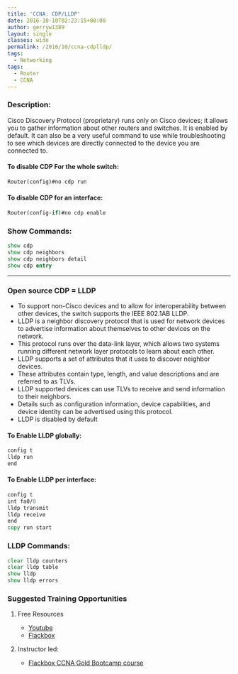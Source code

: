 ```yaml
---
title: 'CCNA: CDP/LLDP'
date: 2016-10-10T02:23:15+00:00
author: gerryw1389
layout: single
classes: wide
permalink: /2016/10/ccna-cdplldp/
tags:
  - Networking
tags:
  - Router
  - CCNA
---
```

<!--more-->

### Description:

Cisco Discovery Protocol (proprietary) runs only on Cisco devices; it allows you to gather information about other routers and switches. It is enabled by default. It can also be a very useful command to use while troubleshooting to see which devices are directly connected to the device you are connected to.

#### To disable CDP For the whole switch:

   ```tcl
   Router(config)#no cdp run
   ```

#### To disable CDP for an interface:

   ```tcl
   Router(config-if)#no cdp enable
   ```

### Show Commands:

   ```tcl
   show cdp
   show cdp neighbors
   show cdp neighbors detail
   show cdp entry
   ```

---

### Open source CDP = LLDP

   - To support non-Cisco devices and to allow for interoperability between other devices, the switch supports the IEEE 802.1AB LLDP. 
   - LLDP is a neighbor discovery protocol that is used for network devices to advertise information about themselves to other devices on the network. 
   - This protocol runs over the data-link layer, which allows two systems running different network layer protocols to learn about each other.  
   - LLDP supports a set of attributes that it uses to discover neighbor devices. 
   - These attributes contain type, length, and value descriptions and are referred to as TLVs. 
   - LLDP supported devices can use TLVs to receive and send information to their neighbors. 
   - Details such as configuration information, device capabilities, and device identity can be advertised using this protocol.  
   - LLDP is disabled by default

#### To Enable LLDP globally:

   ```tcl
   config t
   lldp run
   end
   ```

#### To Enable LLDP per interface:

   ```tcl
   config t
   int fa0/0
   lldp transmit
   lldp receive
   end
   copy run start
   ```

### LLDP Commands:

   ```tcl
   clear lldp counters
   clear lldp table
   show lldp
   show lldp errors
   ```

### Suggested Training Opportunities

1. Free Resources
   - [Youtube](https://www.youtube.com)
   - [Flackbox](https://www.flackbox.com/cisco-ccna-lab-guide)

2. Instructor led:
   - [Flackbox CCNA Gold Bootcamp course](https://www.flackbox.com/cisco-ccna-course)